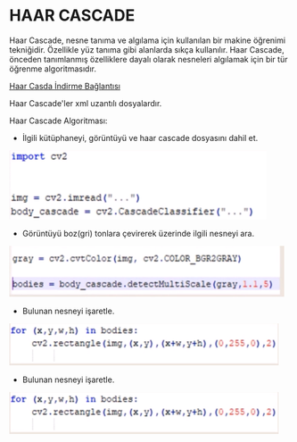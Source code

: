 
# HAAR CASCADE 

Haar Cascade, nesne tanıma ve algılama için kullanılan bir makine öğrenimi tekniğidir. Özellikle yüz tanıma gibi alanlarda sıkça kullanılır. Haar Cascade, önceden tanımlanmış özelliklere dayalı olarak nesneleri algılamak için bir tür öğrenme algoritmasıdır.


[Haar Casda İndirme Bağlantısı](https://github.com/opencv/opencv/tree/master/data/haarcascades)

Haar Cascade'ler xml uzantılı dosyalardır.

Haar Cascade Algoritması:

- İlgili kütüphaneyi, görüntüyü ve haar cascade dosyasını dahil et.

![](image.png)

- Görüntüyü boz(gri) tonlara çevirerek üzerinde ilgili nesneyi ara.

![](image-1.png)


- Bulunan nesneyi işaretle. 

![](image-2.png)

- Bulunan nesneyi işaretle.

![](image-2.png)
